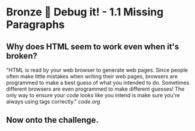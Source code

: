 # Bronze 🥉 Debug it! - 1.1 Missing Paragraphs 




## Why does HTML seem to work even when it's broken? 

"HTML is read by your web browser to generate web pages. Since people often make little mistakes when writing their web pages, browsers are programmed to make a best guess of what you intended to do. Sometimes different browsers are even programmed to make different guesses! The only way to ensure your code looks like you intend is make sure you're always using tags correctly." *code.org*

## Now onto the challenge.
